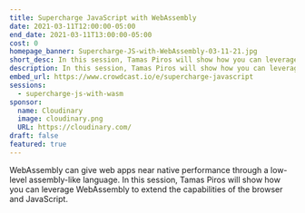 ```yaml
---
title: Supercharge JavaScript with WebAssembly
date: 2021-03-11T12:00:00-05:00
end_date: 2021-03-11T13:00:00-05:00
cost: 0
homepage_banner: Supercharge-JS-with-WebAssembly-03-11-21.jpg
short_desc: In this session, Tamas Piros will show how you can leverage WebAssembly to extend the capabilities of the browser and JavaScript.
description: In this session, Tamas Piros will show how you can leverage WebAssembly to extend the capabilities of the browser and JavaScript.
embed_url: https://www.crowdcast.io/e/supercharge-javascript
sessions:
  - supercharge-js-with-wasm
sponsor:
  name: Cloudinary
  image: cloudinary.png
  URL: https://cloudinary.com/
draft: false
featured: true
---
```


WebAssembly can give web apps near native performance through a low-level assembly-like language. In this session, Tamas Piros will show how you can leverage WebAssembly to extend the capabilities of the browser and JavaScript.
